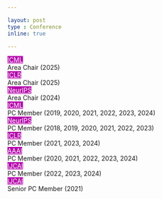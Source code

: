 ```yaml
---

layout: post
type : Conference
inline: true

---
```

<tr> <th scope="row"> </th> <td style="width:100px;">
<div class="col-sm-2 abbr"><abbr class="badge" style="background-color:#b509ac;"><a href="" style="color:white;">ICML</a></abbr></div>
</td><td>Area Chair (2025)</td></tr>
<tr> <th scope="row"> </th> <td style="width:100px;">
<div class="col-sm-2 abbr"><abbr class="badge" style="background-color:#b509ac;"><a href="" style="color:white;">ICLR</a></abbr></div>
</td><td>Area Chair (2025)</td></tr>
<tr> <th scope="row"> </th> <td style="width:100px;">
<div class="col-sm-2 abbr"><abbr class="badge" style="background-color:#b509ac;"><a href="" style="color:white;">NeurIPS</a></abbr></div>
</td><td>Area Chair (2024)</td></tr>
<tr> <th scope="row"> </th> <td style="width:100px;">
<div class="col-sm-2 abbr"><abbr class="badge" style="background-color:#b509ac;"><a href="" style="color:white;">ICML</a></abbr></div>
</td><td>PC Member (2019, 2020, 2021, 2022, 2023, 2024)</td></tr>
<tr> <th scope="row"> </th> <td style="width:100px;">
<div class="col-sm-2 abbr"><abbr class="badge" style="background-color:#b509ac;"><a href="" style="color:white;">NeurIPS</a></abbr></div>
</td><td>PC Member (2018, 2019, 2020, 2021, 2022, 2023)</td></tr>
<tr> <th scope="row"> </th> <td style="width:100px;">
<div class="col-sm-2 abbr"><abbr class="badge" style="background-color:#b509ac;"><a href="" style="color:white;">ICLR</a></abbr></div>
</td><td>PC Member (2021, 2023, 2024)</td></tr>
<tr> <th scope="row"> </th> <td style="width:100px;">
<div class="col-sm-2 abbr"><abbr class="badge" style="background-color:#b509ac;"><a href="" style="color:white;">AAAI</a></abbr></div>
</td><td>PC Member (2020, 2021, 2022, 2023, 2024)
</td></tr>
<tr> <th scope="row"> </th> <td style="width:100px;">
<div class="col-sm-2 abbr"><abbr class="badge" style="background-color:#b509ac;"><a href="" style="color:white;">IJCAI</a></abbr></div>
</td><td>PC Member (2022, 2023, 2024) </td></tr>
<tr> <th scope="row"> </th> <td style="width:100px;">
<div class="col-sm-2 abbr"><abbr class="badge" style="background-color:#b509ac;"><a href="" style="color:white;">IJCAI</a></abbr></div>
</td><td>Senior PC Member (2021) </td></tr>